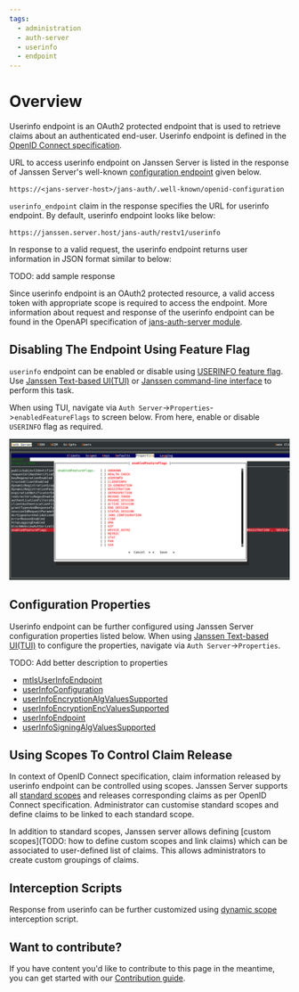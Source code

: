```yaml
---
tags:
  - administration
  - auth-server
  - userinfo
  - endpoint
---
```


# Overview

Userinfo endpoint is an OAuth2 protected endpoint that is used to retrieve claims about an authenticated end-user.
Userinfo endpoint is defined in the [OpenID Connect specification](https://openid.net/specs/openid-connect-core-1_0.html#UserInfo).

URL to access userinfo endpoint on Janssen Server is listed in the response of Janssen Server's well-known 
[configuration endpoint](./configuration.md) given below. 

```text
https://<jans-server-host>/jans-auth/.well-known/openid-configuration
```

`userinfo_endpoint` claim in the response specifies the URL for userinfo endpoint. By default, userinfo endpoint looks
like below:

```
https://janssen.server.host/jans-auth/restv1/userinfo
```

In response to a valid request, the userinfo endpoint returns user information in JSON format similar to below: 

TODO: add sample response

Since userinfo endpoint is an OAuth2 protected resource, a valid access token with appropriate scope is required to 
access the endpoint. More information about request and response of the userinfo endpoint can be found in 
the OpenAPI specification of [jans-auth-server module](https://gluu.org/swagger-ui/?url=https://raw.githubusercontent.com/JanssenProject/jans/replace-janssen-version/jans-auth-server/docs/swagger.yaml#/User_Info).



## Disabling The Endpoint Using Feature Flag

`userinfo` endpoint can be enabled or disable using [USERINFO feature flag](../../reference/json/feature-flags/janssenauthserver-feature-flags.md#userinfo).
Use [Janssen Text-based UI(TUI)](../../config-guide/tui.md) or [Janssen command-line interface](../../config-guide/jans-cli/README.md) to perform this task.

When using TUI, navigate via `Auth Server`->`Properties`->`enabledFeatureFlags` to screen below. From here, enable or
disable `USERINFO` flag as required.

![](../../../assets/image-tui-enable-components.png)

## Configuration Properties

Userinfo endpoint can be further configured using Janssen Server configuration properties listed below. When using
[Janssen Text-based UI(TUI)](../../config-guide/tui.md) to configure the properties, 
navigate via `Auth Server`->`Properties`.

TODO: Add better description to properties

- [mtlsUserInfoEndpoint](../../reference/json/properties/janssenauthserver-properties.md#mtlsuserinfoendpoint)
- [userInfoConfiguration](../../reference/json/properties/janssenauthserver-properties.md#userinfoconfiguration)
- [userInfoEncryptionAlgValuesSupported](../../reference/json/properties/janssenauthserver-properties.md#userinfoencryptionalgvaluessupported)
- [userInfoEncryptionEncValuesSupported](../../reference/json/properties/janssenauthserver-properties.md#userinfoencryptionencvaluessupported)
- [userInfoEndpoint](../../reference/json/properties/janssenauthserver-properties.md#userinfoendpoint)
- [userInfoSigningAlgValuesSupported](../../reference/json/properties/janssenauthserver-properties.md#userinfosigningalgvaluessupported)



## Using Scopes To Control Claim Release

In context of OpenID Connect specification, claim information released by userinfo endpoint can be controlled using 
scopes. Janssen Server supports all [standard scopes](https://openid.net/specs/openid-connect-core-1_0.html#ScopeClaims)
and releases corresponding claims as per OpenID Connect specification. Administrator can customise standard scopes and 
define claims to be linked to each standard scope.

In addition to standard scopes, Janssen server allows defining [custom scopes](TODO: how to define custom scopes and link claims) 
which can be associated to user-defined list of claims. This allows administrators to create custom groupings of claims.

## Interception Scripts

Response from userinfo can be further customized using [dynamic scope](../../developer/scripts/dynamic-scope.md) interception script. 

## Want to contribute?

If you have content you'd like to contribute to this page in the meantime, you can get started with our [Contribution guide](https://docs.jans.io/head/CONTRIBUTING/).